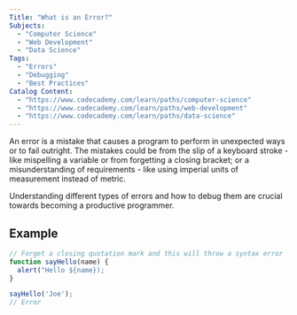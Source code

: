 ```yaml
---
Title: "What is an Error?"
Subjects:
  - "Computer Science"
  - "Web Development"
  - "Data Science"
Tags: 
  - "Errors"
  - "Debugging"
  - "Best Practices"
Catalog Content:
  - "https://www.codecademy.com/learn/paths/computer-science"
  - "https://www.codecademy.com/learn/paths/web-development"
  - "https://www.codecademy.com/learn/paths/data-science"
---
```


An error is a mistake that causes a program to perform in unexpected ways or to fail outright. The mistakes could be from the slip of a keyboard stroke - like mispelling a variable or from forgetting a closing bracket; or a misunderstanding of requirements - like using imperial units of measurement instead of metric. 

Understanding different types of errors and how to debug them are crucial towards becoming a productive programmer.

## Example

```js
// Forget a closing quotation mark and this will throw a syntax error
function sayHello(name) {
  alert("Hello ${name});
}

sayHello('Joe');
// Error
```
